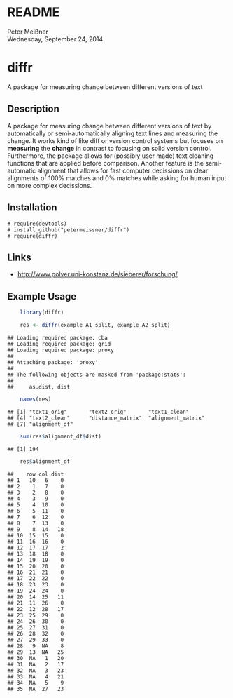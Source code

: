 # README
Peter Meißner  
Wednesday, September 24, 2014  


# diffr 
A package for measuring change between different versions of text

## Description


A package for measuring change between different versions of text by automatically
or semi-automatically aligning text lines and measuring the change. It works kind of like diff
or version control systems but focuses on **measuring** the **change** in contrast to focusing on
solid version control. Furthermore, the package allows for (possibly user made) text cleaning
functions that are applied before comparison. Another feature is the semi-automatic alignment
that allows for fast computer decissions on clear alignments of 100% matches and 0% matches
while asking for human input on more complex decissions.
  

## Installation


    # require(devtools)
    # install_github("petermeissner/diffr")
    # require(diffr)

    
## Links

- http://www.polver.uni-konstanz.de/sieberer/forschung/


## Example Usage



```r
    library(diffr)

    res <- diffr(example_A1_split, example_A2_split)
```

```
## Loading required package: cba
## Loading required package: grid
## Loading required package: proxy
## 
## Attaching package: 'proxy'
## 
## The following objects are masked from 'package:stats':
## 
##     as.dist, dist
```

```r
    names(res)
```

```
## [1] "text1_orig"       "text2_orig"       "text1_clean"     
## [4] "text2_clean"      "distance_matrix"  "alignment_matrix"
## [7] "alignment_df"
```

```r
    sum(res$alignment_df$dist)
```

```
## [1] 194
```

```r
    res$alignment_df
```

```
##    row col dist
## 1   10   6    0
## 2    1   7    0
## 3    2   8    0
## 4    3   9    0
## 5    4  10    0
## 6    5  11    0
## 7    6  12    0
## 8    7  13    0
## 9    8  14   18
## 10  15  15    0
## 11  16  16    0
## 12  17  17    2
## 13  18  18    0
## 14  19  19    0
## 15  20  20    0
## 16  21  21    0
## 17  22  22    0
## 18  23  23    0
## 19  24  24    0
## 20  14  25   11
## 21  11  26    0
## 22  12  28   17
## 23  25  29    0
## 24  26  30    0
## 25  27  31    0
## 26  28  32    0
## 27  29  33    0
## 28   9  NA    8
## 29  13  NA   25
## 30  NA   1   20
## 31  NA   2   17
## 32  NA   3   23
## 33  NA   4   21
## 34  NA   5    9
## 35  NA  27   23
```
    
    
    
    
    
    
    
    
    
    
    
    
    
